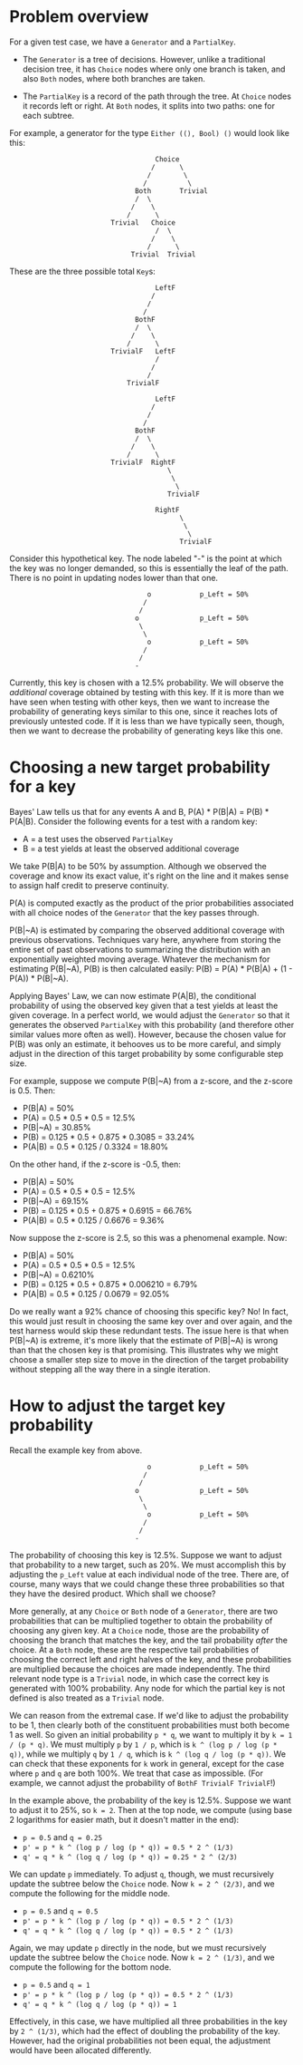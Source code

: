 # Problem overview

For a given test case, we have a `Generator` and a `PartialKey`.

- The `Generator` is a tree of decisions.  However, unlike a traditional
  decision tree, it has `Choice` nodes where only one branch is taken, and also
  `Both` nodes, where both branches are taken.

- The `PartialKey` is a record of the path through the tree.  At `Choice` nodes
  it records left or right.  At `Both` nodes, it splits into two paths: one for
  each subtree.

For example, a generator for the type `Either ((), Bool) ()` would look like
this:

```
                                    Choice
                                   /      \
                                  /        \
                                 /          \
                               Both       Trivial
                               /  \
                              /    \
                             /      \
                         Trivial   Choice
                                    /  \
                                   /    \
                                  /      \
                              Trivial  Trivial
```

These are the three possible total `Key`s:

```
                                    LeftF
                                   /
                                  /
                                 /
                               BothF
                               /  \
                              /    \
                             /      \
                         TrivialF   LeftF
                                    /
                                   /
                                  /
                             TrivialF
```

```
                                    LeftF
                                   /
                                  /
                                 /
                               BothF
                               /  \
                              /    \
                             /      \
                         TrivialF  RightF
                                       \
                                        \
                                         \
                                       TrivialF
```

```
                                    RightF
                                          \
                                           \
                                            \
                                          TrivialF
```

Consider this hypothetical key.  The node labeled "-" is the point at which the
key was no longer demanded, so this is essentially the leaf of the path.  There
is no point in updating nodes lower than that one.

```
                                  o            p_Left = 50%
                                 /
                                /
                               o               p_Left = 50%
                                \
                                 \
                                  o            p_Left = 50%
                                 /
                                /
                               -
```

Currently, this key is chosen with a 12.5% probability.  We will observe the
*additional* coverage obtained by testing with this key.  If it is more than
we have seen when testing with other keys, then we want to increase the
probability of generating keys similar to this one, since it reaches lots of
previously untested code.  If it is less than we have typically seen, though,
then we want to decrease the probability of generating keys like this one.

# Choosing a new target probability for a key

Bayes' Law tells us that for any events A and B, P(A) * P(B|A) = P(B) * P(A|B).
Consider the following events for a test with a random key:

* A = a test uses the observed `PartialKey`
* B = a test yields at least the observed additional coverage

We take P(B|A) to be 50% by assumption.  Although we observed the coverage and
know its exact value, it's right on the line and it makes sense to assign half
credit to preserve continuity.

P(A) is computed exactly as the product of the prior probabilities associated
with all choice nodes of the `Generator` that the key passes through.

P(B|~A) is estimated by comparing the observed additional coverage with previous
observations.  Techniques vary here, anywhere from storing the entire set of
past observations to summarizing the distribution with an exponentially weighted
moving average.  Whatever the mechanism for estimating P(B|~A), P(B) is then
calculated easily: P(B) = P(A) * P(B|A) + (1 - P(A)) * P(B|~A).

Applying Bayes' Law, we can now estimate P(A|B), the conditional probability of
using the observed key given that a test yields at least the given coverage.
In a perfect world, we would adjust the `Generator` so that it generates the
observed `PartialKey` with this probability (and therefore other similar values
more often as well).  However, because the chosen value for P(B) was only an
estimate, it behooves us to be more careful, and simply adjust in the direction
of this target probability by some configurable step size.

For example, suppose we compute P(B|~A) from a z-score, and the z-score is 0.5.
Then:

* P(B|A) = 50%
* P(A) = 0.5 * 0.5 * 0.5 = 12.5%
* P(B|~A) = 30.85%
* P(B) = 0.125 * 0.5 + 0.875 * 0.3085 = 33.24%
* P(A|B) = 0.5 * 0.125 / 0.3324 = 18.80%

On the other hand, if the z-score is -0.5, then:

* P(B|A) = 50%
* P(A) = 0.5 * 0.5 * 0.5 = 12.5%
* P(B|~A) = 69.15%
* P(B) = 0.125 * 0.5 + 0.875 * 0.6915 = 66.76%
* P(A|B) = 0.5 * 0.125 / 0.6676 = 9.36%

Now suppose the z-score is 2.5, so this was a phenomenal example.  Now:

* P(B|A) = 50%
* P(A) = 0.5 * 0.5 * 0.5 = 12.5%
* P(B|~A) = 0.6210%
* P(B) = 0.125 * 0.5 + 0.875 * 0.006210 = 6.79%
* P(A|B) = 0.5 * 0.125 / 0.0679 = 92.05%

Do we really want a 92% chance of choosing this specific key?  No!  In fact,
this would just result in choosing the same key over and over again, and the
test harness would skip these redundant tests.  The issue here is that when
P(B|~A) is extreme, it's more likely that the estimate of P(B|~A) is wrong than
that the chosen key is that promising.  This illustrates why we might choose a
smaller step size to move in the direction of the target probability without
stepping all the way there in a single iteration.

# How to adjust the target key probability

Recall the example key from above.

```
                                  o            p_Left = 50%
                                 /
                                /
                               o               p_Left = 50%
                                \
                                 \
                                  o            p_Left = 50%
                                 /
                                /
                               -
```

The probability of choosing this key is 12.5%.  Suppose we want to adjust that
probability to a new target, such as 20%.  We must accomplish this by adjusting
the `p_Left` value at each individual node of the tree.  There are, of course,
many ways that we could change these three probabilities so that they have the
desired product.  Which shall we choose?

More generally, at any `Choice` or `Both` node of a `Generator`, there are two
probabilities that can be multiplied together to obtain the probability of
choosing any given key.  At a `Choice` node, those are the probability of
choosing the branch that matches the key, and the tail probability *after*
the choice.  At a `Both` node, these are the respective tail probabilities of
choosing the correct left and right halves of the key, and these probabilities
are multiplied because the choices are made independently.  The third relevant
node type is a `Trivial` node, in which case the correct key is generated with
100% probability.  Any node for which the partial key is not defined is also
treated as a `Trivial` node.

We can reason from the extremal case.  If we'd like to adjust the probability to
be 1, then clearly both of the constituent probabilities must both become 1 as
well.  So given an initial probability `p * q`, we want to multiply it by
`k = 1 / (p * q)`.  We must multiply `p` by `1 / p`, which is
`k ^ (log p / log (p * q))`, while we multiply `q` by `1 / q`, which is
`k ^ (log q / log (p * q))`.  We can check that these exponents for `k` work in
general, except for the case where `p` and `q` are both 100%.  We treat that
case as impossible.  (For example, we cannot adjust the probability of
`BothF TrivialF TrivialF`!)

In the example above, the probability of the key is 12.5%.  Suppose we want to
adjust it to 25%, so `k = 2`.  Then at the top node, we compute (using base 2
logarithms for easier math, but it doesn't matter in the end):

* `p = 0.5` and `q = 0.25`
* `p' = p * k ^ (log p / log (p * q)) = 0.5 * 2 ^ (1/3)`
* `q' = q * k ^ (log q / log (p * q)) = 0.25 * 2 ^ (2/3)`

We can update `p` immediately.  To adjust `q`, though, we must recursively
update the subtree below the `Choice` node.  Now `k = 2 ^ (2/3)`, and we compute
the following for the middle node.

* `p = 0.5` and `q = 0.5`
* `p' = p * k ^ (log p / log (p * q)) = 0.5 * 2 ^ (1/3)`
* `q' = q * k ^ (log q / log (p * q)) = 0.5 * 2 ^ (1/3)`

Again, we may update `p` directly in the node, but we must recursively update
the subtree below the `Choice` node.  Now `k = 2 ^ (1/3)`, and we compute the
following for the bottom node.

* `p = 0.5` and `q = 1`
* `p' = p * k ^ (log p / log (p * q)) = 0.5 * 2 ^ (1/3)`
* `q' = q * k ^ (log q / log (p * q)) = 1`

Effectively, in this case, we have multiplied all three probabilities in the key
by `2 ^ (1/3)`, which had the effect of doubling the probability of the key.
However, had the original probabilities not been equal, the adjustment would
have been allocated differently.